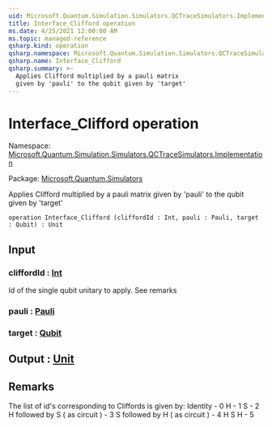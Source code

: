 ```yaml
---
uid: Microsoft.Quantum.Simulation.Simulators.QCTraceSimulators.Implementation.Interface_Clifford
title: Interface_Clifford operation
ms.date: 4/25/2021 12:00:00 AM
ms.topic: managed-reference
qsharp.kind: operation
qsharp.namespace: Microsoft.Quantum.Simulation.Simulators.QCTraceSimulators.Implementation
qsharp.name: Interface_Clifford
qsharp.summary: >-
  Applies Clifford multiplied by a pauli matrix
  given by 'pauli' to the qubit given by 'target'
---
```


# Interface_Clifford operation

Namespace: [Microsoft.Quantum.Simulation.Simulators.QCTraceSimulators.Implementation](xref:Microsoft.Quantum.Simulation.Simulators.QCTraceSimulators.Implementation)

Package: [Microsoft.Quantum.Simulators](https://nuget.org/packages/Microsoft.Quantum.Simulators)


Applies Clifford multiplied by a pauli matrixgiven by 'pauli' to the qubit given by 'target'

```qsharp
operation Interface_Clifford (cliffordId : Int, pauli : Pauli, target : Qubit) : Unit
```


## Input

### cliffordId : [Int](xref:microsoft.quantum.qsharp.valueliterals#int-literals)

Id of the single qubit unitary to apply. See remarks


### pauli : [Pauli](xref:microsoft.quantum.qsharp.valueliterals#pauli-literals)




### target : [Qubit](xref:microsoft.quantum.qsharp.valueliterals#qubit-literals)





## Output : [Unit](xref:microsoft.quantum.qsharp.valueliterals#unit-literal)



## Remarks

The list of id's corresponding to Cliffords is given by:Identity - 0H - 1S - 2H followed by S ( as circuit ) - 3S followed by H ( as circuit ) - 4H S H - 5